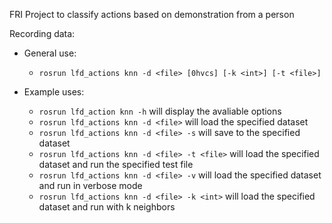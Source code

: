 FRI Project to classify actions based on demonstration from a person

Recording data:
- General use:
    - `rosrun lfd_actions knn -d <file> [0hvcs] [-k <int>] [-t <file>]`

- Example uses:
    - `rosrun lfd_action knn -h` will display the avaliable options
    - `rosrun lfd_actions knn -d <file>` will load the specified dataset
    - `rosrun lfd_actions knn -d <file> -s` will save to the specified dataset
    - `rosrun lfd_actions knn -d <file> -t <file>` will load the specified dataset and run the specified test file
    - `rosrun lfd_actions knn -d <file> -v` will load the specified dataset and run in verbose mode
    - `rosrun lfd_actions knn -d <file> -k <int>` will load the specified dataset and run with k neighbors
